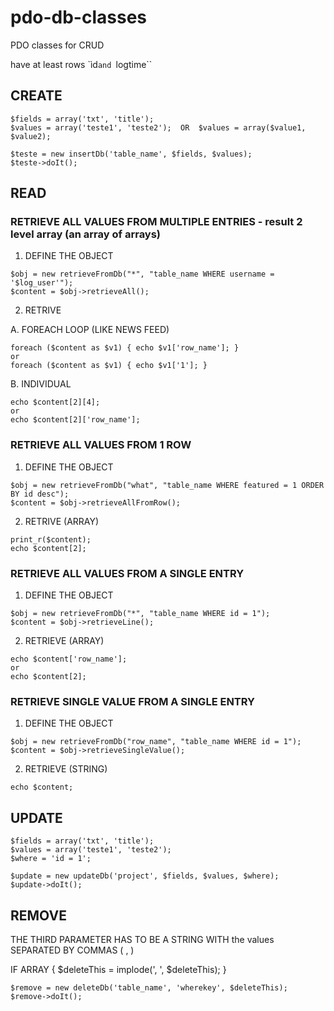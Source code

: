 # pdo-db-classes
PDO classes for CRUD

have at least rows `ìd`` and  ``logtime``



## CREATE

```
$fields = array('txt', 'title');
$values = array('teste1', 'teste2');  OR  $values = array($value1, $value2);

$teste = new insertDb('table_name', $fields, $values);
$teste->doIt();
```







## READ

### RETRIEVE ALL VALUES FROM MULTIPLE ENTRIES - result 2 level array (an array of arrays)

1. DEFINE THE OBJECT
```
$obj = new retrieveFromDb("*", "table_name WHERE username = '$log_user'");
$content = $obj->retrieveAll();
```

2. RETRIVE

A. FOREACH LOOP (LIKE NEWS FEED)
```
foreach ($content as $v1) { echo $v1['row_name']; }
or
foreach ($content as $v1) { echo $v1['1']; }
```

B. INDIVIDUAL
```
echo $content[2][4];
or
echo $content[2]['row_name'];
```



### RETRIEVE ALL VALUES FROM 1 ROW

1. DEFINE THE OBJECT
```
$obj = new retrieveFromDb("what", "table_name WHERE featured = 1 ORDER BY id desc");
$content = $obj->retrieveAllFromRow();
```

2. RETRIVE (ARRAY)
```
print_r($content);
echo $content[2];
```



### RETRIEVE ALL VALUES FROM A SINGLE ENTRY

1. DEFINE THE OBJECT
```
$obj = new retrieveFromDb("*", "table_name WHERE id = 1");
$content = $obj->retrieveLine();
```

2. RETRIEVE (ARRAY)
```
echo $content['row_name'];
or
echo $content[2];
```



### RETRIEVE SINGLE VALUE FROM A SINGLE ENTRY

1. DEFINE THE OBJECT
```
$obj = new retrieveFromDb("row_name", "table_name WHERE id = 1");
$content = $obj->retrieveSingleValue();
```

2. RETRIEVE (STRING)
```
echo $content;
```






## UPDATE
```
$fields = array('txt', 'title');
$values = array('teste1', 'teste2');
$where = 'id = 1';

$update = new updateDb('project', $fields, $values, $where);
$update->doIt();
```






## REMOVE

THE THIRD PARAMETER HAS TO BE A STRING WITH the values SEPARATED BY COMMAS ( , )

IF ARRAY { $deleteThis = implode(', ', $deleteThis); }
```
$remove = new deleteDb('table_name', 'wherekey', $deleteThis);
$remove->doIt();
```



